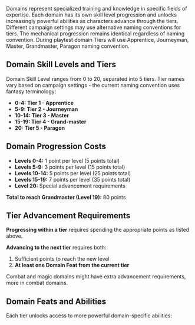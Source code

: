 Domains represent specialized training and knowledge in specific fields of expertise. Each domain has its own skill level progression and unlocks increasingly powerful abilities as characters advance through the tiers.
Different campaign settings may use alternative naming conventions for tiers.
The mechanical progression remains identical regardless of naming convention.
During playtest domain Tiers will use Apprentice, Journeyman, Master, Grandmaster, Paragon naming convention. 
## Domain Skill Levels and Tiers

Domain Skill Level ranges from 0 to 20, separated into 5 tiers. Tier names vary based on campaign settings - the current naming convention uses fantasy terminology:

- **0-4: Tier 1 - Apprentice**
- **5-9: Tier 2 - Journeyman**
- **10-14: Tier 3 - Master**
- **15-19: Tier 4 - Grand-master**
- **20: Tier 5 - Paragon**

## Domain Progression Costs

- **Levels 0-4:** 1 point per level (5 points total)
- **Levels 5-9:** 3 points per level (15 points total)
- **Levels 10-14:** 5 points per level (25 points total)
- **Levels 15-19:** 7 points per level (35 points total)
- **Level 20:** Special advancement requirements

**Total to reach Grandmaster (Level 19):** 80 points

## Tier Advancement Requirements

**Progressing within a tier** requires spending the appropriate points as listed above.

**Advancing to the next tier** requires both:

1. Sufficient points to reach the new level
2. **At least one Domain Feat from the current tier**

Combat and magic domains might have extra advancement requirements, more in combat domains.
## Domain Feats and Abilities

Each tier unlocks access to more powerful domain-specific abilities:




